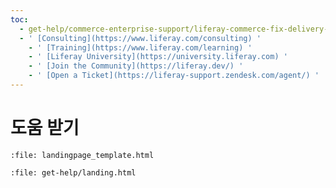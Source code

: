 ```yaml
---
toc:
  - get-help/commerce-enterprise-support/liferay-commerce-fix-delivery-method.md
  - ' [Consulting](https://www.liferay.com/consulting) '
    - ' [Training](https://www.liferay.com/learning) '
    - ' [Liferay University](https://university.liferay.com) '
    - ' [Join the Community](https://liferay.dev/) '
    - ' [Open a Ticket](https://liferay-support.zendesk.com/agent/) '
---
```

# 도움 받기

```{raw} html
:file: landingpage_template.html
```

```{raw} html
:file: get-help/landing.html
```

